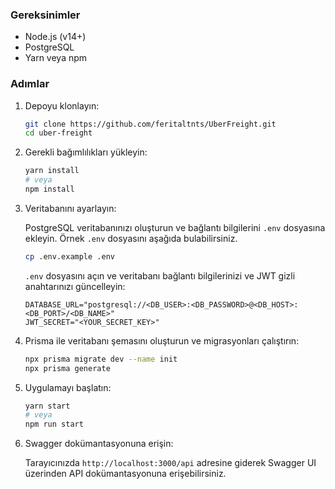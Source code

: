 ### Gereksinimler

- Node.js (v14+)
- PostgreSQL
- Yarn veya npm

### Adımlar
1. Depoyu klonlayın:

    ```bash
    git clone https://github.com/feritaltnts/UberFreight.git
    cd uber-freight
    ```

2. Gerekli bağımlılıkları yükleyin:

    ```bash
    yarn install
    # veya
    npm install
    ```

3. Veritabanını ayarlayın:

    PostgreSQL veritabanınızı oluşturun ve bağlantı bilgilerini `.env` dosyasına ekleyin. Örnek `.env` dosyasını aşağıda bulabilirsiniz.

    ```bash
    cp .env.example .env
    ```

    `.env` dosyasını açın ve veritabanı bağlantı bilgilerinizi ve JWT gizli anahtarınızı güncelleyin:

    ```env
    DATABASE_URL="postgresql://<DB_USER>:<DB_PASSWORD>@<DB_HOST>:<DB_PORT>/<DB_NAME>"
    JWT_SECRET="<YOUR_SECRET_KEY>"
    ```

4. Prisma ile veritabanı şemasını oluşturun ve migrasyonları çalıştırın:

    ```bash
    npx prisma migrate dev --name init
    npx prisma generate
    ```

5. Uygulamayı başlatın:

    ```bash
    yarn start
    # veya
    npm run start
    ```

6. Swagger dokümantasyonuna erişin:

    Tarayıcınızda `http://localhost:3000/api` adresine giderek Swagger UI üzerinden API dokümantasyonuna erişebilirsiniz.
